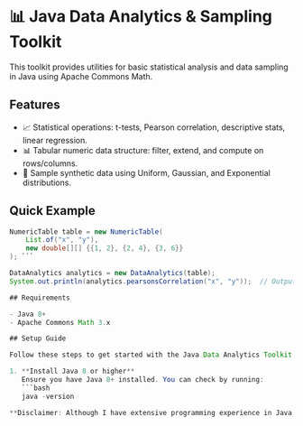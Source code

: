 # 📊 Java Data Analytics & Sampling Toolkit

This toolkit provides utilities for basic statistical analysis and data sampling in Java using Apache Commons Math.

## Features

- 📈 Statistical operations: t-tests, Pearson correlation, descriptive stats, linear regression.
- 📊 Tabular numeric data structure: filter, extend, and compute on rows/columns.
- 🔄 Sample synthetic data using Uniform, Gaussian, and Exponential distributions.

## Quick Example

```java
NumericTable table = new NumericTable(
    List.of("x", "y"),
    new double[][] {{1, 2}, {2, 4}, {3, 6}}
); ```

DataAnalytics analytics = new DataAnalytics(table);
System.out.println(analytics.pearsonsCorrelation("x", "y"));  // Output: ~1.0

## Requirements

- Java 8+
- Apache Commons Math 3.x

## Setup Guide

Follow these steps to get started with the Java Data Analytics Toolkit:

1. **Install Java 8 or higher**  
   Ensure you have Java 8+ installed. You can check by running:  
   ```bash
   java -version

**Disclaimer: Although I have extensive programming experience in Java, which I gained through bi-weekly practical projects in 'Introduction to Programming' and 'Programming' which focused on object-orientated programming, Most of these projects I cannot find in memory anymore.**

